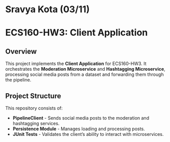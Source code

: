# Sravya Kota (03/11)
# ECS160-HW3: Client Application

## Overview
This project implements the **Client Application** for ECS160-HW3. It orchestrates the **Moderation Microservice** and **Hashtagging Microservice**, processing social media posts from a dataset and forwarding them through the pipeline.

## Project Structure
This repository consists of:
- **PipelineClient** - Sends social media posts to the moderation and hashtagging services.
- **Persistence Module** - Manages loading and processing posts.
- **JUnit Tests** - Validates the client’s ability to interact with microservices.

